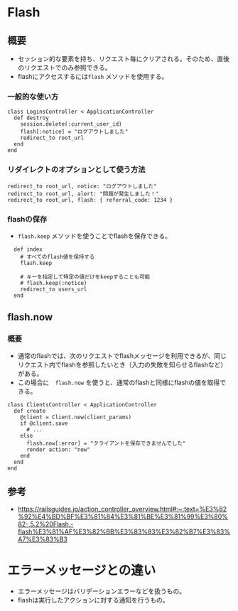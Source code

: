 # Flash
## 概要
- セッション的な要素を持ち、リクエスト毎にクリアされる。そのため、直後のリクエストでのみ参照できる。
- flashにアクセスするには`flash` メソッドを使用する。

### 一般的な使い方
```
class LoginsController < ApplicationController
  def destroy
    session.delete(:current_user_id)
    flash[:notice] = "ログアウトしました"
    redirect_to root_url
  end
end
```

### リダイレクトのオプションとして使う方法
```
redirect_to root_url, notice: "ログアウトしました"
redirect_to root_url, alert: "問題が発生しました！"
redirect_to root_url, flash: { referral_code: 1234 }
```
### flashの保存
- `flash.keep` メソッドを使うことでflashを保存できる。
```
  def index
    # すべてのflash値を保持する
    flash.keep

    # キーを指定して特定の値だけをkeepすることも可能
    # flash.keep(:notice)
    redirect_to users_url
  end
```
## flash.now
### 概要
- 通常のflashでは、次のリクエストでflashメッセージを利用できるが、同じリクエスト内でflashを参照したいとき（入力の失敗を知らせるflashなど）がある。
- この場合に　`flash.now` を使うと、通常のflashと同様にflashの値を取得できる。
```
class ClientsController < ApplicationController
  def create
    @client = Client.new(client_params)
    if @client.save
      # ...
    else
      flash.now[:error] = "クライアントを保存できませんでした"
      render action: "new"
    end
  end
end

```

## 参考
- https://railsguides.jp/action_controller_overview.html#:~:text=%E3%82%92%E4%BD%BF%E3%81%84%E3%81%BE%E3%81%99%E3%80%82-,5.2%20Flash,-flash%E3%81%AF%E3%82%BB%E3%83%83%E3%82%B7%E3%83%A7%E3%83%B3

# エラーメッセージとの違い
- エラーメッセージはバリデーションエラーなどを扱うもの。
- flashは実行したアクションに対する通知を行うもの。
